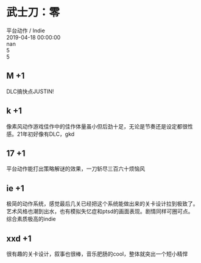 



#  武士刀：零
  
平台动作 / Indie  
2019-04-18 00:00:00  
nan  
5  
5
## M +1


DLC搞快点JUSTIN!
## k +1


像素风动作游戏佳作中的佳作体量虽小但后劲十足，无论是节奏还是设定都很性感。21年初好像有DLC，gkd
## 17 +1


平台动作能打出策略解谜的效果，一刀斩尽三百六十烦恼风
## ie +1


极简的动作系统，感觉最后几关已经把这个系统能做出来的关卡设计拉到极致了。艺术风格也潮到出水，也有模拟失忆症和ptsd的画面表现。剧情同样可圈可点。综合素质极高的indie
## xxd +1


很有趣的关卡设计，叙事也很棒，音乐肥肠的cool，整体就突出一个短小精悍